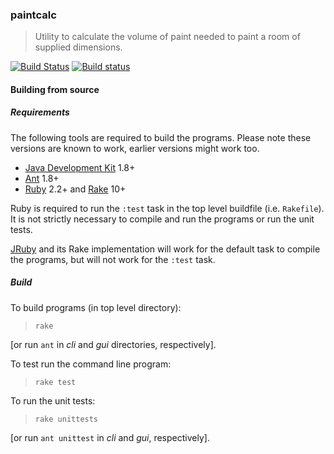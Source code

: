 ### paintcalc
> Utility to calculate the volume of paint needed to paint a room of supplied dimensions.

[![Build Status](https://travis-ci.org/stpettersens/paintcalc.svg?branch=master)](https://travis-ci.org/stpettersens/paintcalc)
[![Build status](https://ci.appveyor.com/api/projects/status/l1claxd9mrq3onaa?svg=true)](https://ci.appveyor.com/project/stpettersens/paintcalc)

#### Building from source

##### Requirements

The following tools are required to build the programs. Please note these versions are known to work, earlier versions might work too.

* [Java Development Kit](http://java.sun.com) 1.8+
* [Ant](https://ant.apache.org) 1.8+
* [Ruby](https://www.ruby-lang.org/en) 2.2+ and [Rake](https://ruby.github.io/rake) 10+

Ruby is required to run the `:test` task in the top level
buildfile (i.e. `Rakefile`). It is not strictly necessary to compile and run the programs or run the unit tests. 

[JRuby](http://jruby.org) and its Rake implementation will work for the default task to compile the programs, but will not work for the `:test` task.

##### Build

To build programs (in top level directory):

> `rake`

[or run `ant` in *cli* and *gui* directories, respectively].

To test run the command line program:

> `rake test`

To run the unit tests:

> `rake unittests`

[or run `ant unittest` in *cli* and *gui*, respectively].
